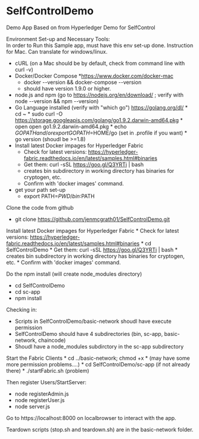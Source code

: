# SelfControlDemo
Demo App Based on from Hyperledger Demo for SelfControl

Environment Set-up and Necessary Tools:  
In order to Run this Sample app,  must have this env set-up done.  Instruction for Mac.  Can translate for windows/linux.
  * cURL (on a Mac should be by default, check from command line with curl -v)
  * Docker/Docker Compose
      *https://www.docker.com/docker-mac
      * docker --version && docker-compose --version
      * should have version 1.9.0 or higher.
  * node.js and npm (go to https://nodejs.org/en/download/ ; verify with node --version && npm --version) 
  * Go Language installed (verify with "which go")
        https://golang.org/dl/ 
        * cd ~
        * sudo curl -O https://storage.googleapis.com/golang/go1.9.2.darwin-amd64.pkg
        * open open go1.9.2.darwin-amd64.pkg
        * echo $GOPATH and/or export GOPATH=$HOME/go (set in .profile if you want)
        * go version (shoudl be >=1.8)
   * Install latest Docker impages for Hyperledger Fabric
        * Check for latest versions:  https://hyperledger-fabric.readthedocs.io/en/latest/samples.html#binaries
        * Get them:  curl -sSL https://goo.gl/Q3YRTi | bash
        * creates bin subdirectory in working directory has binaries for cryptogen, etc.
        * Confirm with 'docker images' command.
   * get your path set-up
        * export PATH=$PWD/bin:$PATH
        
  Clone the code from github
   * git clone https://github.com/jenmcgrath01/SelfControlDemo.git
   
   Install latest Docker impages for Hyperledger Fabric
        * Check for latest versions:  https://hyperledger-fabric.readthedocs.io/en/latest/samples.html#binaries
        * cd SelfControlDemo
        * Get them:  curl -sSL https://goo.gl/Q3YRTi | bash
        * creates bin subdirectory in working directory has binaries for cryptogen, etc.
        * Confirm with 'docker images' command.
        
   Do the npm install (will create node_modules directory)
   * cd SelfControlDemo
   * cd sc-app
   * npm install
   
   Checking in:
   * Scripts in SelfControlDemo/basic-network shoudl have execute permission
   * SelfControlDemo should have 4 subdirectories (bin, sc-app, basic-network, chaincode)
   * Shoudl have a node_modules subdirctory in the sc-app subdirectory
   
   Start the Fabric Clients
    * cd ../basic-network; chmod +x * (may have some more permission problems....)
    * cd SelfControlDemo/sc-app (if not already there)
    * ./startFabric.sh (problem)
   
   Then register Users/StartServer:
   * node registerAdmin.js
   * node registerUser.js
   * node server.js
   
Go to https://localhost:8000 on localbrowser to interact with the app.
   
Teardown scripts (stop.sh and teardown.sh) are in the basic-network folder.
   
   
